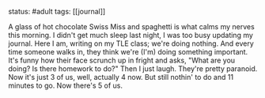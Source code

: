 status: #adult 
tags: [[journal]]

A glass of hot chocolate Swiss Miss and spaghetti is what calms my nerves this morning. I didn't get much sleep last night, I was too busy updating my journal. Here I am, writing on my TLE class; we're doing nothing. And every time someone walks in, they think we're (I'm) doing something important. It's funny how their face scrunch up in fright and asks, "What are you doing? Is there homework to do?" Then I just laugh. They're pretty paranoid. Now it's just 3 of us, well, actually 4 now. But still nothin' to do and 11 minutes to go. Now there's 5 of us.